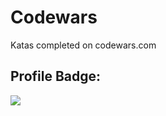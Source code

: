 # Codewars
Katas completed on codewars.com

## Profile Badge:
![](https://www.codewars.com/users/arctic_code/badges/micro)
